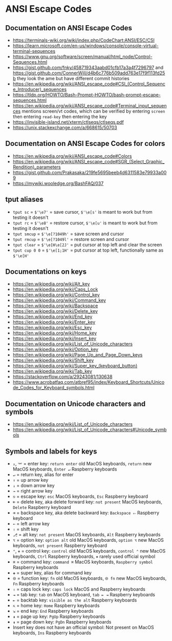 # ANSI Escape Codes

## Documentation on ANSI Escape Codes

- <https://terminals-wiki.org/wiki/index.php/CodeChart:ANSI/ESC/CSI>
- <https://learn.microsoft.com/en-us/windows/console/console-virtual-terminal-sequences>
- <https://www.gnu.org/software/screen/manual/html_node/Control-Sequences.html>
- <https://gist.github.com/fnky/458719343aabd01cfb17a3a4f7296797> and <https://gist.github.com/ConnerWill/d4b6c776b509add763e17f9f113fd25b> they look the ame but have different commit histories
- <https://en.wikipedia.org/wiki/ANSI_escape_code#CSI_(Control_Sequence_Introducer)_sequences>
- <https://tldp.org/HOWTO/Bash-Prompt-HOWTO/bash-prompt-escape-sequences.html>
- <https://en.wikipedia.org/wiki/ANSI_escape_code#Terminal_input_sequences> mentions screen/vt codes, which can be verified by entering `screen` then entering `read-key` then entering the key
- <https://invisible-island.net/xterm/ctlseqs/ctlseqs.pdf>
- <https://unix.stackexchange.com/a/668615/50703>

## Documentation on ANSI Escape Codes for colors

- <https://en.wikipedia.org/wiki/ANSI_escape_code#Colors>
- <https://en.wikipedia.org/wiki/ANSI_escape_code#SGR_(Select_Graphic_Rendition)_parameters>
- <https://gist.github.com/Prakasaka/219fe5695beeb4d6311583e79933a009>
- <https://mywiki.wooledge.org/BashFAQ/037>

## tput aliases

- `tput sc` = `$'\e7'` = save cursor, `$'\e[s'` is meant to work but from testing it doesn't
- `tput rc` = `$'\e8'` = restore cursor, `$'\e[u'` is meant to work but from testing it doesn't
- `tput smcup` = `$'\e[?1049h'` = save screen and cursor
- `tput rmcup` = `$'\e[?1049l'` = restore screen and cursor
- `tput clear` = `$'\e[H\e[2J'` = put cursor at top left and clear the screen
- `tput cup 0 0` = `$'\e[1;1H'` = put cursor at top left, functionally same as `$'\e[H'`

## Documentations on keys

- <https://en.wikipedia.org/wiki/Alt_key>
- <https://en.wikipedia.org/wiki/Caps_Lock>
- <https://en.wikipedia.org/wiki/Control_key>
- <https://en.wikipedia.org/wiki/Command_key>
- <https://en.wikipedia.org/wiki/Backspace>
- <https://en.wikipedia.org/wiki/Delete_key>
- <https://en.wikipedia.org/wiki/End_key>
- <https://en.wikipedia.org/wiki/Enter_key>
- <https://en.wikipedia.org/wiki/Esc_key>
- <https://en.wikipedia.org/wiki/Home_key>
- <https://en.wikipedia.org/wiki/Insert_key>
- <https://en.wikipedia.org/wiki/List_of_Unicode_characters>
- <https://en.wikipedia.org/wiki/Option_key>
- <https://en.wikipedia.org/wiki/Page_Up_and_Page_Down_keys>
- <https://en.wikipedia.org/wiki/Shift_key>
- <https://en.wikipedia.org/wiki/Super_key_(keyboard_button)>
- <https://en.wikipedia.org/wiki/Tab_key>
- <https://stackoverflow.com/a/29243081/130638>
- <https://www.acrobatfaq.com/atbref95/index/Keyboard_Shortcuts/Unicode_Codes_for_Keyboard_symbols.html>

## Documentation on Unicode characters and symbols

- <https://en.wikipedia.org/wiki/List_of_Unicode_characters>
- <https://en.wikipedia.org/wiki/List_of_Unicode_characters#Unicode_symbols>

## Symbols and labels for keys

- `⌅`, `⌤` = enter key: `return enter` old MacOS keyboards, `return` new MacOS keyboards, `Enter ↵` Raspberry keyboards
- `↵` = return key, alias for enter
- `↑` = up arrow key
- `↓` = down arrow key
- `→` = right arrow key
- `⎋` = escape key: `esc` MacOS keyboards, `Esc` Raspberry keyboard
- `⌦` = delete key, aka delete forward key: `not present` MacOS keyboards, `Delete` Raspberry keyboard
- `⌫` = backspace key, aka delete backward key: `Backspace ⬸` Raspberry keyboard
- `←` = left arrow key
- `⇧` = shift key
- `⎇` = alt key: `not present` MacOS keyboards, `Alt` Raspberry keyboards
- `⌥` = option key: `option alt` old MacOS keyboards, `option ⌥` new MacOS keyboards, `not present` Raspberry keyboard
- `⌃`, `⎈` = control key: `control` old MacOS keyboards, `control ⌃` new MacOS keyboards, `Ctrl` Raspberry keyboards, `⎈` rarely used official symbol
- `⌘` = command key: `command ⌘` MacOS keyboards, `Raspberry symbol` Raspberry keyboards
- `❖` = super key, alias for command key
- `🌐` = function key: `fn` old MacOS keyboards, `🌐 fn` new MacOS keyboards, `Fn` Raspberry keyboards
- `⇪` = caps lock key: `caps lock` MacOS and Raspberry keyboards
- `⇥` = tab key: `tab` on MacOS keyboard, `tab ⇤ ⇥` Raspberry keyboards
- `⇤` = backtab key: `visible as the alt` Raspberry keyboards
- `⇱` = home key: `Home` Raspberry keyboards
- `⇲` = end key: `End` Raspberry keyboards
- `⇞` = page up key: `PgUp` Raspberry keyboards
- `⇟` = page down key: `PgDn` Raspberry keyboards
- Insert key does not have an official symbol: Not present on MacOS keyboards, `Ins` Raspberry keyboards
